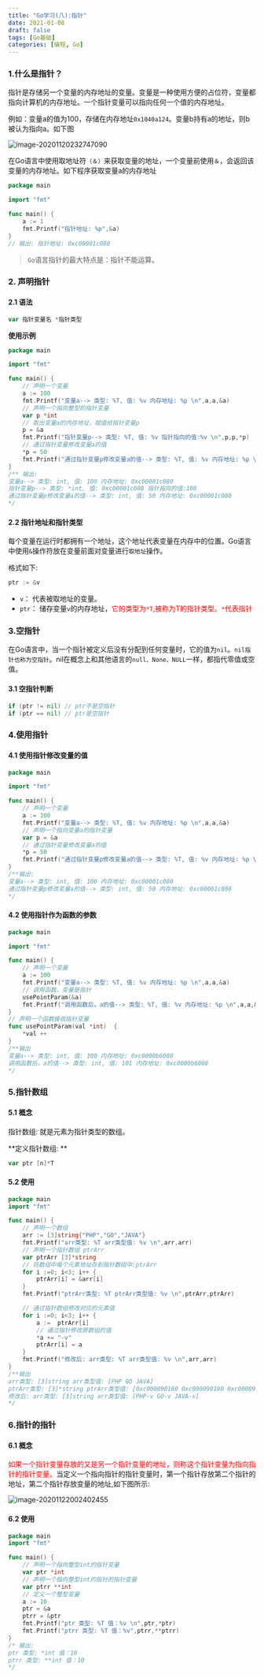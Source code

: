 ```yaml
---
title: "Go学习(八):指针"
date: 2021-01-08
draft: false
tags: [Go基础]
categories: [编程, Go]
---
```


### 1.什么是指针？

指针是存储另一个变量的内存地址的变量。变量是一种使用方便的占位符，变量都指向计算机的内存地址。一个指针变量可以指向任何一个值的内存地址。

例如：变量a的值为100，存储在内存地址`0x1040a124`。变量b持有a的地址，则b被认为指向a。如下图

![image-20201120232747090](https://raw.githubusercontent.com/shershon1991/picImgBed/master/go/img/image-20201120232747090.png)



在Go语言中使用取地址符`（＆）`来获取变量的地址，一个变量前使用`＆`，会返回该变量的内存地址。如下程序获取变量a的内存地址

```go
package main

import "fmt"

func main() {
	a := 1
	fmt.Printf("指针地址: %p",&a)
}
// 输出: 指针地址: 0xc00001c080
```

>  `Go`语言指针的最大特点是：指针不能运算。

### 2. 声明指针

#### 2.1 语法

```go
var 指针变量名 *指针类型
```

**使用示例**

```go
package main

import "fmt"

func main() {
	// 声明一个变量
	a := 100
	fmt.Printf("变量a--> 类型: %T, 值: %v 内存地址: %p \n",a,a,&a)
	// 声明一个指向整型的指针变量
	var p *int
	// 取出变量a的内存地址，赋值给指针变量p
	p = &a
	fmt.Printf("指针变量p--> 类型: %T, 值: %v 指针指向的值:%v \n",p,p,*p)
	// 通过指针变量修改变量a的值
	*p = 50
	fmt.Printf("通过指针变量p修改变量a的值--> 类型: %T, 值: %v 内存地址: %p \n",a,a,&a)
}
/** 输出:
变量a--> 类型: int, 值: 100 内存地址: 0xc00001c080 
指针变量p--> 类型: *int, 值: 0xc00001c080 指针指向的值:100 
通过指针变量p修改变量a的值--> 类型: int, 值: 50 内存地址: 0xc00001c080 
*/
```



#### 2.2 指针地址和指针类型

每个变量在运行时都拥有一个地址，这个地址代表变量在内存中的位置。Go语言中使用`&`操作符放在变量前面对变量进行`取地址`操作。

格式如下:

```go
ptr := &v
```

- `v`： 代表被取地址的变量。
- `ptr`： 储存变量`v`的内存地址，<font color=red>它的类型为`*T`,被称为T的指针类型。`*`代表指针</font>



### 3.空指针

在Go语言中，当一个指针被定义后没有分配到任何变量时，它的值为`nil`。`nil指针也称为空指针`。nil在概念上和其他语言的`null、None、NULL`一样，都指代零值或空值。

#### 3.1 空指针判断

```go
if (ptr != nil) // ptr不是空指针
if (ptr == nil) // ptr是空指针
```

### 4.使用指针

#### 4.1 使用指针修改变量的值

```go
package main

import "fmt"

func main() {
	// 声明一个变量
	a := 100
	fmt.Printf("变量a--> 类型: %T, 值: %v 内存地址: %p \n",a,a,&a)
	// 声明一个指向变量a的指针变量
	var p = &a
	// 通过指针变量修改变量a的值
	*p = 50
	fmt.Printf("通过指针变量p修改变量a的值--> 类型: %T, 值: %v 内存地址: %p \n",a,a,&a)
}
/**输出:
变量a--> 类型: int, 值: 100 内存地址: 0xc00001c080 
通过指针变量p修改变量a的值--> 类型: int, 值: 50 内存地址: 0xc00001c080 
*/
```

#### 4.2 使用指针作为函数的参数

```go
package main

import "fmt"

func main() {
	// 声明一个变量
	a := 100
	fmt.Printf("变量a--> 类型: %T, 值: %v 内存地址: %p \n",a,a,&a)
	// 调用函数，变量是指针
	usePointParam(&a)
	fmt.Printf("调用函数后，a的值--> 类型: %T, 值: %v 内存地址: %p \n",a,a,&a)
}
// 声明一个函数接收指针变量
func usePointParam(val *int)  {
	*val ++
}
/**输出
变量a--> 类型: int, 值: 100 内存地址: 0xc0000b6008 
调用函数后，a的值--> 类型: int, 值: 101 内存地址: 0xc0000b6008 
*/
```

### 5.指针数组

#### 5.1 概念

指针数组: 就是元素为指针类型的数组。

**定义指针数组: **

```go
var ptr [n]*T
```

#### 5.2 使用

```go
package main
import "fmt"

func main() {
	// 声明一个数组
	arr := [3]string{"PHP","GO","JAVA"}
	fmt.Printf("arr类型: %T arr类型值: %v \n",arr,arr)
	// 声明一个指针数组 ptrArr
	var ptrArr [3]*string
	// 将数组中每个元素地址存到指针数组中:ptrArr
	for i :=0; i<3; i++ {
		ptrArr[i] = &arr[i]
	}
	fmt.Printf("ptrArr类型: %T ptrArr类型值: %v \n",ptrArr,ptrArr)

	// 通过指针数组修改对应的元素值
	for i :=0; i<3; i++ {
		a :=  ptrArr[i]
		// 通过指针修改原数组的值
		*a += "-v"
		ptrArr[i] = a
	}
	fmt.Printf("修改后: arr类型: %T arr类型值: %v \n",arr,arr)
}
/**输出
arr类型: [3]string arr类型值: [PHP GO JAVA] 
ptrArr类型: [3]*string ptrArr类型值: [0xc000090180 0xc000090190 0xc0000901a0] 
修改后: arr类型: [3]string arr类型值: [PHP-v GO-v JAVA-v] 
*/
```

### 6.指针的指针

#### 6.1 概念

<font color=red>如果一个指针变量存放的又是另一个指针变量的地址，则称这个指针变量为指向指针的指针变量。</font>当定义一个指向指针的指针变量时，第一个指针存放第二个指针的地址，第二个指针存放变量的地址,如下图所示:

![image-20201122002402455](https://raw.githubusercontent.com/shershon1991/picImgBed/master/go/img/image-20201122002402455.png)

#### 6.2 使用

```go
package main
import "fmt"

func main() {
	// 声明一个指向整型int的指针变量
	var ptr *int
	// 声明一个指向整型int的指针的指针变量
	var ptrr **int
	// 定义一个整型变量
	a := 10
	ptr = &a
	ptrr = &ptr
	fmt.Printf("ptr 类型: %T 值：%v \n",ptr,*ptr)
	fmt.Printf("ptrr 类型: %T 值：%v",ptrr,**ptrr)
}
/* 输出:
ptr 类型: *int 值：10 
ptrr 类型: **int 值：10
*/
```

